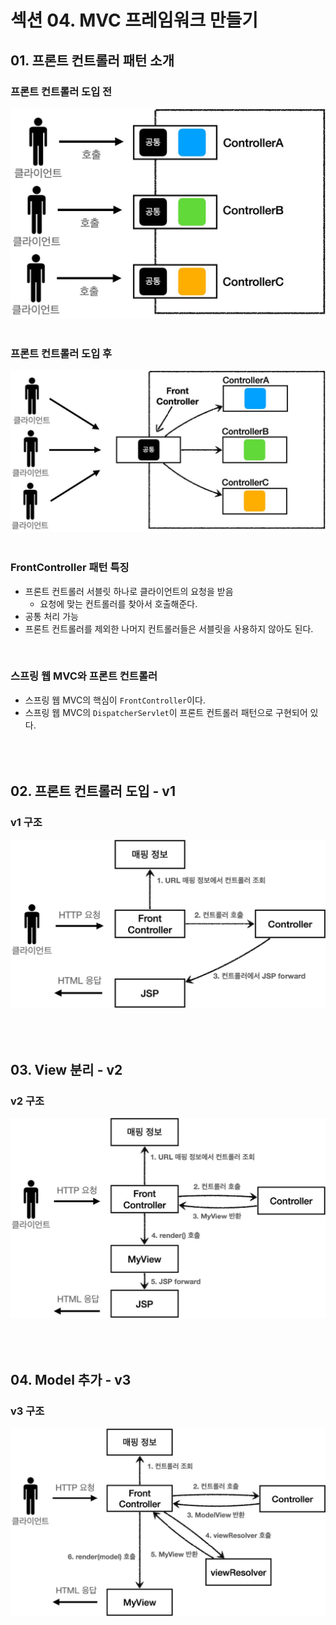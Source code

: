 # 섹션 04. MVC 프레임워크 만들기
## 01. 프론트 컨트롤러 패턴 소개
### 프론트 컨트롤러 도입 전
![img_001.jpg](img/img_001.jpg)  
<br/>

### 프론트 컨트롤러 도입 후
![img_002.jpg](img/img_002.jpg)  
<br/>

### FrontController 패턴 특징
- 프론트 컨트롤러 서블릿 하나로 클라이언트의 요청을 받음
  - 요청에 맞는 컨트롤러를 찾아서 호출해준다.
- 공통 처리 가능
- 프론트 컨트롤러를 제외한 나머지 컨트롤러들은 서블릿을 사용하지 않아도 된다.  
<br/>

### 스프링 웹 MVC와 프론트 컨트롤러
- 스프링 웹 MVC의 핵심이 `FrontController`이다.
- 스프링 웹 MVC의 `DispatcherServlet`이 프론트 컨트롤러 패턴으로 구현되어 있다.  
<br/><br/><br/>

## 02. 프론트 컨트롤러 도입 - v1
### v1 구조
![img_003.jpg](img/img_003.jpg)  
<br/><br/><br/>

## 03. View 분리 - v2
### v2 구조
![img_004.jpg](img/img_004.jpg)  
<br/><br/><br/>

## 04. Model 추가 - v3
### v3 구조
![img_005.jpg](img/img_005.jpg)
